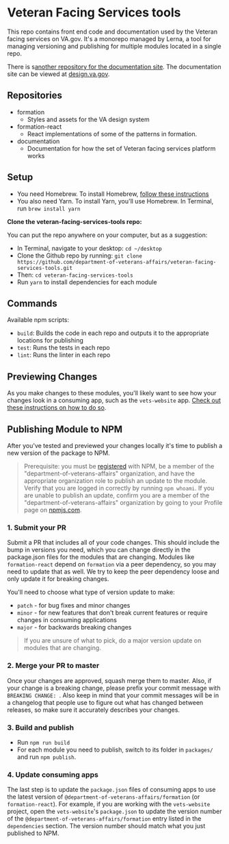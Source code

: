 # Veteran Facing Services tools

This repo contains front end code and documentation used by the Veteran facing services on VA.gov. It's a monorepo managed by Lerna, a tool for managing versioning and publishing for multiple modules located in a single repo.

There is s[another repository for the documentation site](https://github.com/department-of-veterans-affairs/vets-design-system-documentation). The documentation site can be viewed at [design.va.gov](https://design.va.gov).



## Repositories

- formation
   - Styles and assets for the VA design system
- formation-react
   - React implementations of some of the patterns in formation.
- documentation
   - Documentation for how the set of Veteran facing services platform works

## Setup

- You need Homebrew. To install Homebrew, [follow these instructions](https://www.howtogeek.com/211541/homebrew-for-os-x-easily-installs-desktop-apps-and-terminal-utilities/)
- You also need Yarn. To install Yarn, you'll use Homebrew. In Terminal, run `brew install yarn`

**Clone the veteran-facing-services-tools repo:**

You can put the repo anywhere on your computer, but as a suggestion:
- In Terminal, navigate to your desktop: `cd ~/desktop`
- Clone the Github repo by running: `git clone https://github.com/department-of-veterans-affairs/veteran-facing-services-tools.git`
- Then: `cd veteran-facing-services-tools`
- Run `yarn` to install dependencies for each module

## Commands

Available npm scripts:

- `build`: Builds the code in each repo and outputs it to the appropriate locations for publishing
- `test`: Runs the tests in each repo
- `lint`: Runs the linter in each repo

## Previewing Changes

As you make changes to these modules, you'll likely want to see how your changes look in a consuming app, such as the `vets-website` app. [Check out these instructions on how to do so](./previewing-changes.md).

## Publishing Module to NPM

After you've tested and previewed your changes locally it's time to publish a new version of the package to NPM.

> Prerequisite: you must be [registered](https://docs.npmjs.com/getting-started/publishing-npm-packages) with NPM, be a member of the "department-of-veterans-affairs" organization, and have the appropriate organization role to publish an update to the module. Verify that you are logged in correctly by running `npm whoami`. If you are unable to publish an update, confirm you are a member of the "department-of-veterans-affairs" organization by going to your Profile page on [npmjs.com](https://www.npmjs.com).

### 1. Submit your PR

Submit a PR that includes all of your code changes. This should include the bump in versions you need, which you can change directly in the package.json files for the modules that are changing. Modules like `formation-react` depend on `formation` via a peer dependency, so you may need to update that as well. We try to keep the peer dependency loose and only update it for breaking changes.

You'll need to choose what type of version update to make:

- `patch` - for bug fixes and minor changes
- `minor` - for new features that don't break current features or require changes in consuming applications
- `major` - for backwards breaking changes

> If you are unsure of what to pick, do a major version update on modules that are changing.

### 2. Merge your PR to master

Once your changes are approved, squash merge them to master. Also, if your change is a breaking change, please prefix your commit message with `BREAKING CHANGE: `. Also keep in mind that your commit messages will be in a changelog that people use to figure out what has changed between releases, so make sure it accurately describes your changes.

### 3. Build and publish

* Run `npm run build`
* For each module you need to publish, switch to its folder in `packages/` and run `npm publish`.

### 4. Update consuming apps

The last step is to update the `package.json` files of consuming apps to use the latest version of `@department-of-veterans-affairs/formation` (or `formation-react`). For example, if you are working with the `vets-website` project, open the `vets-website`'s `package.json` to update the version number of the `@department-of-veterans-affairs/formation` entry listed in the `dependencies` section. The version number should match what you just published to NPM.
